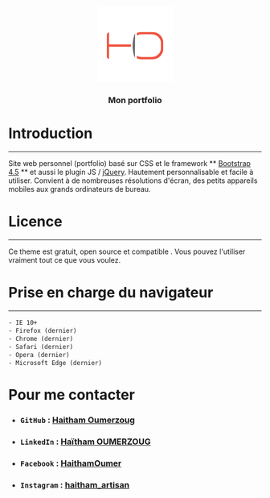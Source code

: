 <p align="center">
  <img alt="HO" src="Images/logo.svg" width="150" height="150">
</p>
<h3 align="center">Mon portfolio</h3>

# Introduction
-------
Site web personnel (portfolio) basé sur CSS et le framework ** [Bootstrap 4.5](https://getbootstrap.com) ** et aussi le plugin JS / [jQuery](https://jquery.com/).
Hautement personnalisable et facile à utiliser. Convient à de nombreuses résolutions d'écran, des petits appareils mobiles aux grands ordinateurs de bureau.

# Licence
-------
Ce theme est gratuit, open source et compatible . Vous pouvez l'utiliser vraiment tout ce que vous voulez.

# Prise en charge du navigateur
---------------
	- IE 10+
	- Firefox (dernier)
	- Chrome (dernier)
	- Safari (dernier)
	- Opera (dernier)
	- Microsoft Edge (dernier)

# Pour me contacter
* ### `GitHub`                      : [Haitham Oumerzoug](https://github.com/HaithamOumerzoug)
* ### `LinkedIn`                    : [Haïtham OUMERZOUG](https://www.linkedin.com/in/haitham-oumerzoug-9650621a4/)
* ### `Facebook`                    : [HaithamOumer](https://www.facebook.com/HaithamOumer31)
* ### `Instagram`                   : [haitham_artisan](https://www.instagram.com/haitham_artisan/) 
